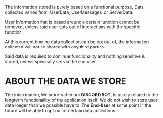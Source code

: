 The information stored is purely based on a functional purpose, 
Data collected varies from; UserData, UserMessages, or ServerData.

User Information that is based around a certain function cannot be removed, unless said user opts out of interactions with the specific function.

At this current time no data collection can be opt out of, the information collected will not be shared with any third parties.

Said data is required to continue functionality and nothing sensitive is stored, unless specically set via the end user.


# ABOUT THE DATA WE STORE
The inforrmation, We store within our **DISCORD BOT**, is purely related to the longterm functionaliity of the application itself.
We do not wish to store user data longer than we possible have to. The **End-User** at some point in the future will be able to opt out of certain data collections. 
